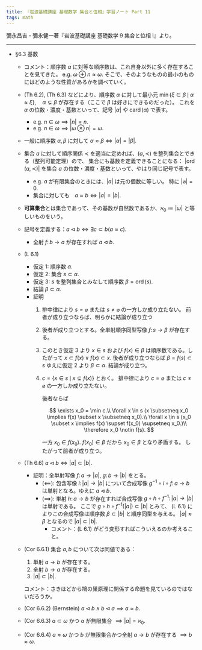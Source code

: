```yaml
---
title: 『岩波基礎講座 基礎数学 集合と位相』学習ノート Part 11
tags: math
---
```


彌永昌吉・彌永健一著『岩波基礎講座 基礎数学 9 集合と位相 I』より。

----

* §6.3 基数
  * コメント：順序数 $\alpha$ に対等な順序数は、これ自身以外に多く存在することを見てきた。
    e.g. $\omega \oplus n \approx \omega.$
    そこで、そのようなものの最小のものにはどのような性質があるかを調べていく。
  * (Th 6.2), (Th 6.3) などにより、順序数 $\alpha$ に対して最小元
    $\min \lbrace \xi \in \beta\,\mid\, \alpha \approx \xi\rbrace, \quad\alpha \subsetneq \beta$ が存在する（ここで $\beta$ は好きにできるのだった）。
    これを $\alpha$ の位数・濃度・基数といって、記号 $\lvert \alpha \rvert$ や $\operatorname{card}(\alpha)$ で表す。
    * e.g. $n \in \omega \implies \lvert n \rvert = n.$
    * e.g. $n \in \omega \implies \lvert \omega \otimes n \rvert = \omega.$
  * 一般に順序数 $\alpha, \beta$ に対して $\alpha \approx \beta \iff \lvert\alpha\rvert = \lvert\beta\rvert.$
  * 集合 $a$ に対して順序関係 $\prec$ を適当に定めれば、$(a, \prec)$ を整列集合とできる（整列可能定理）ので、
    集合にも基数を定義できることになる：
    $\lvert\operatorname{ord}(a, \prec)\rvert$ を集合 $a$ の位数・濃度・基数といって、やはり同じ記号で表す。
    * e.g. $a$ が有限集合のときには、$\lvert a\rvert$ は元の個数に等しい。
      特に $\lvert\varnothing\rvert = 0.$
    * 集合に対しても　$a \approx b \iff \lvert a\rvert = \lvert b\rvert.$
  * **可算集合**とは集合であって、その基数が自然数であるか、$\aleph_0 \coloneqq \lvert \omega\rvert$ と等しいものをいう。
  * 記号を定義する：$a \triangleleft b \iff \exists c \subset b (a \approx c).$
    * 全射 $f\colon b \longrightarrow a$ が存在すれば $a \triangleleft b.$
  * (L 6.1)
    * 仮定 1: 順序数 $\alpha.$
    * 仮定 2: 集合 $s \subset \alpha.$
    * 仮定 3: $s$ を整列集合とみなして順序数 $\beta = \operatorname{ord}(s).$
    * 結論 $\beta \subset \alpha.$
    * 証明
      1. 排中律により $s = \varnothing$ または $s \ne \varnothing$ の一方しか成り立たない。
         前者が成り立つならば、明らかに結論が成り立つ
      2. 後者が成り立つとする。全単射順序同型写像 $f \colon s \longrightarrow \beta$ が存在する。
      3. このとき仮定 3 より $x \in s$ および $f(x) \in \beta$ は順序数である。したがって $x \subset f(x) \lor f(x) \subset x.$
         後者が成り立つならば $\beta = f(s) \subset s$ ゆえに仮定 2 より $\beta \subset \alpha.$ 結論が成り立つ。
      4. $c = \lbrace x \in s\,\mid\,x \subsetneq f(x)\rbrace$ とおく。
         排中律により $c = \varnothing$ または $c \ne \varnothing$ の一方しか成り立たない。

         後者ならば

         $$
         \exists x_0 = \min c.\\
         \forall x \in s (x \subsetneq x_0 \implies f(x) \subset x \subsetneq x_0).\\
         \forall x \in s (x_0 \subset x \implies f(x) \supset f(x_0) \supsetneq x_0.)\\
         \therefore x_0 \notin f(s).
         $$

         一方 $x_0 \in f(x_0).$ $f(x_0) \in \beta$ だから $x_0 \in \beta$ となり矛盾する。
        したがって前者が成り立つ。
  * (Th 6.6) $a \triangleleft b \iff \lvert a\rvert \subset \lvert b\rvert.$
    * 証明：全単射写像 $f \colon a \longrightarrow \lvert a \rvert$,
      $g \colon b \longrightarrow \lvert b\rvert$ をとる。
      * ($\impliedby$): 包含写像 $i \colon \lvert a\rvert \longrightarrow \lvert b \rvert$ について合成写像
        $g^{-1}\circ i\circ f\colon a \longrightarrow b$ は単射となる。ゆえに $a \triangleleft b.$
      * ($\implies$): 単射 $h \colon a \longrightarrow b$ が存在すれば合成写像
        $g \circ h \circ f^{-1} \colon \lvert a\rvert \longrightarrow \lvert b\rvert$ は単射である。
        ここで $g \circ h \circ f^{-1}(\lvert a\rvert) \subset \lvert b\rvert$ とみて、
        (L 6.1) によりこの合成写像は順序数 $\beta \subset \lvert b\rvert$ と順序同型を与える。
        $\lvert a\rvert \approx \beta$ となるので $\lvert a\rvert \subset \lvert b\rvert.$
        * コメント：(L 6.1) がどう変形すればこういえるのか考えること。
  * (Cor 6.6.1) 集合 $a, b$ について次は同値である：
    1. 単射 $a \longrightarrow b$ が存在する。
    2. 全射 $b \longrightarrow a$ が存在する。
    3. $\lvert a \rvert \subset \lvert b \rvert.$

    コメント：さきほどから鳩の巣原理に関係する命題を見ているのではないだろうか。
  * (Cor 6.6.2) (Bernstein) $a \triangleleft b \land b \triangleleft a \implies a \approx b.$
  * (Cor 6.6.3) $a \subset \omega$ かつ $a$ が無限集合 $\implies \lvert a\rvert = \aleph_0.$
  * (Cor 6.6.4) $a \approx \omega$ かつ $b$ が無限集合かつ全射 $a \longrightarrow b$ が存在する $\implies b \approx \omega.$
